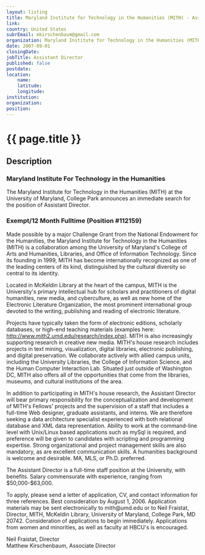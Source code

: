 ```yaml
---
layout: listing
title: Maryland Institute for Technology in the Humanities (MITH) - Assistant Director
link:
country: United States
subrEmail: mkirschenbaum@gmail.com
organization: Maryland Institute for Technology in the Humanities (MITH) 
date: 2007-09-01
closingDate: 
jobTitle: Assistant Director
published: false
postdate:
location:
    name: 
    latitude: 
    longitude: 
institution: 
organization: 
position: 
--- 
```



# {{ page.title }}

## Description









<h3>Maryland Institute For Technology in the Humanities</h3>

<p>The Maryland Institute for Technology in the Humanities (MITH) at the University of Maryland, College Park announces an immediate search for the position of Assistant Director.</p>

<h3>Exempt/12 Month Fulltime (Position #112159)</h3>

<p>Made possible by a major Challenge Grant from the National Endowment for the Humanities, the Maryland Institute for Technology in the Humanities (MITH) is a collaboration among the University of Maryland's College of Arts and Humanities, Libraries, and Office of Information Technology. Since its founding in 1999, MITH has become internationally recognized as one of the leading centers of its kind, distinguished by the cultural diversity so central to its identity.</p>

<p>Located in McKeldin Library at the heart of the campus, MITH is the University's primary intellectual hub for scholars and practitioners of digital humanities, new media, and cyberculture, as well as new home of the Electronic Literature Organization, the most prominent international group devoted to the writing, publishing and reading of electronic literature.</p>

<p>Projects have typically taken the form of electronic editions, scholarly databases, or high-end teaching materials (examples here: <a href="http://www.mith2.umd.edu/research/index.php">http://www.mith2.umd.edu/research/index.php</a>). MITH is also increasingly supporting research in creative new media. MITH's house research includes projects in text mining, visualization, digital libraries, electronic publishing, and digital preservation. We collaborate actively with allied campus units, including the University Libraries, the College of Information Science, and the Human Computer Interaction Lab. Situated just outside of Washington DC, MITH also offers all of the opportunities that come from the libraries, museums, and cultural institutions of the area.</p>

<p>In addition to participating in MITH's house research, the Assistant Director will bear primary responsibility for the conceptualization and development of MITH's Fellows' projects and the supervision of a staff that includes a full-time Web designer, graduate assistants, and interns. We are therefore seeking a data architecture specialist experienced with both relational database and XML data representation.  Ability to work at the command-line level with Unix/Linux based applications such as mySql is required, and preference will be given to candidates with scripting and programming expertise. Strong organizational and project management skills are also mandatory, as are excellent communication skills. A humanities background is welcome and desirable. MA, MLS, or Ph.D. preferred.</p>

<p>The Assistant Director is a full-time staff position at the University, with benefits. Salary commensurate with experience, ranging from $50,000-$63,000.</p>

<p>To apply, please send a letter of application, CV, and contact information for three references. Best consideration by August 1, 2006. Application materials may be sent electronically to mith@umd.edu or to Neil Fraistat, Director, MITH, McKeldin Library, University of Maryland, College Park, MD 20742. Consideration of applications to begin immediately.  Applications from women and minorities, as well as faculty at HBCU's is encouraged.</p>

<p>Neil Fraistat, Director<br/>
Matthew Kirschenbaum, Associate Director</p>
